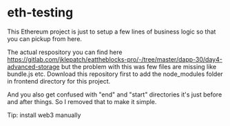 # eth-testing
This Ethereum project is just to setup a few lines of business logic so that you can pickup from here.

The actual respository you can find here https://gitlab.com/jklepatch/eattheblocks-pro/-/tree/master/dapp-30/day4-advanced-storage but the problem with this was few files are missing like bundle.js etc. Download this repository first to add the node_modules folder in frontend directory for this project.

And you also get confused with "end" and "start" directories it's just before and after things. So I removed that to make it simple. 

Tip: install web3 manually
